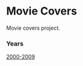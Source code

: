 # Movie Covers
Movie covers project.

### Years
[2000-2009](https://github.com/st-alves/movie-covers-2000)
